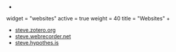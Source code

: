 +
widget = "websites"
active = true
weight = 40
title = "Websites"
+

* [steve.zotero.org](https://steve.zotero.org)
* [steve.webrecorder.net](https://steve.webrecorder.net)
* [steve.hypothes.is](https://steve.hypothes.is)